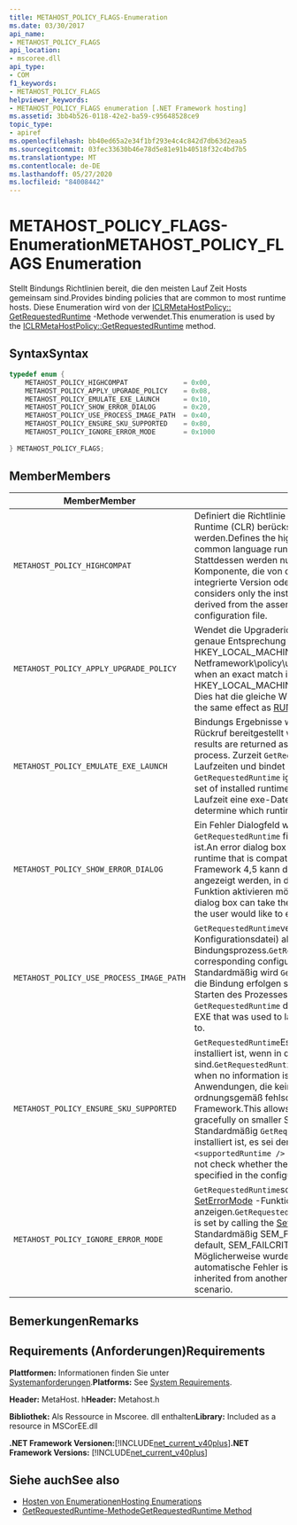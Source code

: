 ```yaml
---
title: METAHOST_POLICY_FLAGS-Enumeration
ms.date: 03/30/2017
api_name:
- METAHOST_POLICY_FLAGS
api_location:
- mscoree.dll
api_type:
- COM
f1_keywords:
- METAHOST_POLICY_FLAGS
helpviewer_keywords:
- METAHOST_POLICY_FLAGS enumeration [.NET Framework hosting]
ms.assetid: 3bb4b526-0118-42e2-ba59-c95648528ce9
topic_type:
- apiref
ms.openlocfilehash: bb40ed65a2e34f1bf293e4c4c842d7db63d2eaa5
ms.sourcegitcommit: 03fec33630b46e78d5e81e91b40518f32c4bd7b5
ms.translationtype: MT
ms.contentlocale: de-DE
ms.lasthandoff: 05/27/2020
ms.locfileid: "84008442"
---
```

# <a name="metahost_policy_flags-enumeration"></a><span data-ttu-id="beba0-102">METAHOST_POLICY_FLAGS-Enumeration</span><span class="sxs-lookup"><span data-stu-id="beba0-102">METAHOST_POLICY_FLAGS Enumeration</span></span>
<span data-ttu-id="beba0-103">Stellt Bindungs Richtlinien bereit, die den meisten Lauf Zeit Hosts gemeinsam sind.</span><span class="sxs-lookup"><span data-stu-id="beba0-103">Provides binding policies that are common to most runtime hosts.</span></span> <span data-ttu-id="beba0-104">Diese Enumeration wird von der [ICLRMetaHostPolicy:: GetRequestedRuntime](iclrmetahostpolicy-getrequestedruntime-method.md) -Methode verwendet.</span><span class="sxs-lookup"><span data-stu-id="beba0-104">This enumeration is used by the [ICLRMetaHostPolicy::GetRequestedRuntime](iclrmetahostpolicy-getrequestedruntime-method.md) method.</span></span>  
  
## <a name="syntax"></a><span data-ttu-id="beba0-105">Syntax</span><span class="sxs-lookup"><span data-stu-id="beba0-105">Syntax</span></span>  
  
```cpp  
typedef enum {  
    METAHOST_POLICY_HIGHCOMPAT              = 0x00,  
    METAHOST_POLICY_APPLY_UPGRADE_POLICY    = 0x08,  
    METAHOST_POLICY_EMULATE_EXE_LAUNCH      = 0x10,  
    METAHOST_POLICY_SHOW_ERROR_DIALOG       = 0x20,  
    METAHOST_POLICY_USE_PROCESS_IMAGE_PATH  = 0x40,  
    METAHOST_POLICY_ENSURE_SKU_SUPPORTED    = 0x80,  
    METAHOST_POLICY_IGNORE_ERROR_MODE       = 0x1000  
  
} METAHOST_POLICY_FLAGS;  
```  
  
## <a name="members"></a><span data-ttu-id="beba0-106">Member</span><span class="sxs-lookup"><span data-stu-id="beba0-106">Members</span></span>  
  
|<span data-ttu-id="beba0-107">Member</span><span class="sxs-lookup"><span data-stu-id="beba0-107">Member</span></span>|<span data-ttu-id="beba0-108">Beschreibung</span><span class="sxs-lookup"><span data-stu-id="beba0-108">Description</span></span>|  
|------------|-----------------|  
|`METAHOST_POLICY_HIGHCOMPAT`|<span data-ttu-id="beba0-109">Definiert die Richtlinie für hohe Kompatibilität, bei der keine Common Language Runtime (CLR) berücksichtigt werden, die in den aktuellen Prozess geladen werden.</span><span class="sxs-lookup"><span data-stu-id="beba0-109">Defines the high-compatibility policy, which does not consider any common language runtime (CLR) that is loaded into the current process.</span></span> <span data-ttu-id="beba0-110">Stattdessen werden nur die installierten clrs und die Einstellungen der Komponente, die von der Assemblydatei selbst abgeleitet sind, die deklarierte integrierte Version oder die Konfigurationsdatei berücksichtigt.</span><span class="sxs-lookup"><span data-stu-id="beba0-110">Instead, it considers only the installed CLRs and the preferences of the component, as derived from the assembly file itself, the declared built-against version, or the configuration file.</span></span>|  
|`METAHOST_POLICY_APPLY_UPGRADE_POLICY`|<span data-ttu-id="beba0-111">Wendet die Upgraderichtlinie auf das Versions Bindungs Ergebnis an, wenn keine genaue Entsprechung gefunden wurde, basierend auf dem Inhalt von HKEY_LOCAL_MACHINE \Software\Microsoft \\ . Netframework\policy\upgrades.</span><span class="sxs-lookup"><span data-stu-id="beba0-111">Applies upgrade policy to the version bind result when an exact match is not found, based on the contents of HKEY_LOCAL_MACHINE\SOFTWARE\Microsoft\\.NETFramework\Policy\Upgrades.</span></span> <span data-ttu-id="beba0-112">Dies hat die gleiche Wirkung wie [RUNTIME_INFO_UPGRADE_VERSION](runtime-info-flags-enumeration.md).</span><span class="sxs-lookup"><span data-stu-id="beba0-112">This has the same effect as [RUNTIME_INFO_UPGRADE_VERSION](runtime-info-flags-enumeration.md).</span></span>|  
|`METAHOST_POLICY_EMULATE_EXE_LAUNCH`|<span data-ttu-id="beba0-113">Bindungs Ergebnisse werden zurückgegeben, als ob das Bild, das für den-Rückruf bereitgestellt wird, in einem neuen Prozess gestartet wurde.</span><span class="sxs-lookup"><span data-stu-id="beba0-113">Binding results are returned as if the image provided to the call were launched in a new process.</span></span> <span data-ttu-id="beba0-114">Zurzeit `GetRequestedRuntime` ignoriert den Satz von Lade baren Laufzeiten und bindet an den Satz installierter Laufzeiten.</span><span class="sxs-lookup"><span data-stu-id="beba0-114">Currently, `GetRequestedRuntime` ignores the set of loadable runtimes and binds against the set of installed runtimes.</span></span> <span data-ttu-id="beba0-115">Mit diesem Flag kann ein Host ermitteln, an welche Laufzeit eine exe-Datei beim Start gebunden wird.</span><span class="sxs-lookup"><span data-stu-id="beba0-115">This flag allows a host to determine which runtime an EXE will bind to when it is launched.</span></span>|  
|`METAHOST_POLICY_SHOW_ERROR_DIALOG`|<span data-ttu-id="beba0-116">Ein Fehler Dialogfeld wird angezeigt, wenn keine Laufzeitumgebung `GetRequestedRuntime` finden kann, die mit den Eingabe Parametern kompatibel ist.</span><span class="sxs-lookup"><span data-stu-id="beba0-116">An error dialog box is displayed if `GetRequestedRuntime` is unable to find a runtime that is compatible with the input parameters.</span></span> <span data-ttu-id="beba0-117">Beginnend mit dem .NET Framework 4,5 kann dieses Dialogfeld "Fehler" in Form eines Windows-Features angezeigt werden, in dem Sie gefragt werden, ob der Benutzer die entsprechende Funktion aktivieren möchte.</span><span class="sxs-lookup"><span data-stu-id="beba0-117">Beginning with the .NET Framework 4.5, this error dialog box can take the form of a Windows feature dialog box that asks whether the user would like to enable the appropriate feature.</span></span>|  
|`METAHOST_POLICY_USE_PROCESS_IMAGE_PATH`|<span data-ttu-id="beba0-118">`GetRequestedRuntime`verwendet das Prozess Image (und jede zugehörige Konfigurationsdatei) als zusätzliche Eingabe für den Bindungsprozess.</span><span class="sxs-lookup"><span data-stu-id="beba0-118">`GetRequestedRuntime` uses the process image (and any corresponding configuration file) as additional input to the binding process.</span></span> <span data-ttu-id="beba0-119">Standardmäßig wird `GetRequestedRuntime` bei der Bestimmung der Laufzeit, an die die Bindung erfolgen soll, nicht auf den Prozess Image Pfad (in der Regel die zum Starten des Prozesses verwendete exe-Datei) zurückgegriffen.</span><span class="sxs-lookup"><span data-stu-id="beba0-119">By default, `GetRequestedRuntime` does not fall back to the process image path (typically, the EXE that was used to launch the process) when determining the runtime to bind to.</span></span>|  
|`METAHOST_POLICY_ENSURE_SKU_SUPPORTED`|<span data-ttu-id="beba0-120">`GetRequestedRuntime`Es muss überprüft werden, ob die entsprechende SKU installiert ist, wenn in der Konfigurationsdatei keine Informationen verfügbar sind.</span><span class="sxs-lookup"><span data-stu-id="beba0-120">`GetRequestedRuntime` must check whether the appropriate SKU is installed when no information is available in the configuration file.</span></span> <span data-ttu-id="beba0-121">Dadurch können Anwendungen, die keine Konfigurationsdateien aufweisen, auf kleineren SKUs ordnungsgemäß fehlschlagen als die Standardinstallation der .NET Framework.</span><span class="sxs-lookup"><span data-stu-id="beba0-121">This allows applications that do not have configuration files to fail gracefully on smaller SKUs than the default installation of the .NET Framework.</span></span> <span data-ttu-id="beba0-122">Standardmäßig `GetRequestedRuntime` überprüft nicht, ob die entsprechende SKU installiert ist, es sei denn, das SKU-Attribut ist im Konfigurationsdatei `<supportedRuntime />` Element angegeben.</span><span class="sxs-lookup"><span data-stu-id="beba0-122">By default, `GetRequestedRuntime` does not check whether the appropriate SKU is installed unless the SKU attribute is specified in the configuration file `<supportedRuntime />` element.</span></span>|  
|`METAHOST_POLICY_IGNORE_ERROR_MODE`|<span data-ttu-id="beba0-123">`GetRequestedRuntime`sollte SEM_FAILCRITICALERRORS (das durch Aufrufen der [SetErrorMode](/windows/win32/api/errhandlingapi/nf-errhandlingapi-seterrormode) -Funktion festgelegt wird) ignorieren und das Fehler Dialogfeld anzeigen.</span><span class="sxs-lookup"><span data-stu-id="beba0-123">`GetRequestedRuntime` should ignore SEM_FAILCRITICALERRORS (which is set by calling the [SetErrorMode](/windows/win32/api/errhandlingapi/nf-errhandlingapi-seterrormode) function), and show the error dialog box.</span></span> <span data-ttu-id="beba0-124">Standardmäßig SEM_FAILCRITICALERRORS unterdrückt das Fehler Dialogfeld.</span><span class="sxs-lookup"><span data-stu-id="beba0-124">By default, SEM_FAILCRITICALERRORS suppresses the error dialog box.</span></span> <span data-ttu-id="beba0-125">Möglicherweise wurde sie von einem anderen Prozess geerbt, und der automatische Fehler ist in Ihrem Szenario nicht erwünscht.</span><span class="sxs-lookup"><span data-stu-id="beba0-125">It may have been inherited from another process, and the silent error may be undesirable in your scenario.</span></span>|  
  
## <a name="remarks"></a><span data-ttu-id="beba0-126">Bemerkungen</span><span class="sxs-lookup"><span data-stu-id="beba0-126">Remarks</span></span>  
  
## <a name="requirements"></a><span data-ttu-id="beba0-127">Requirements (Anforderungen)</span><span class="sxs-lookup"><span data-stu-id="beba0-127">Requirements</span></span>  
 <span data-ttu-id="beba0-128">**Plattformen:** Informationen finden Sie unter [Systemanforderungen](../../get-started/system-requirements.md).</span><span class="sxs-lookup"><span data-stu-id="beba0-128">**Platforms:** See [System Requirements](../../get-started/system-requirements.md).</span></span>  
  
 <span data-ttu-id="beba0-129">**Header:** MetaHost. h</span><span class="sxs-lookup"><span data-stu-id="beba0-129">**Header:** Metahost.h</span></span>  
  
 <span data-ttu-id="beba0-130">**Bibliothek:** Als Ressource in Mscoree. dll enthalten</span><span class="sxs-lookup"><span data-stu-id="beba0-130">**Library:** Included as a resource in MSCorEE.dll</span></span>  
  
 <span data-ttu-id="beba0-131">**.NET Framework Versionen:**[!INCLUDE[net_current_v40plus](../../../../includes/net-current-v40plus-md.md)]</span><span class="sxs-lookup"><span data-stu-id="beba0-131">**.NET Framework Versions:** [!INCLUDE[net_current_v40plus](../../../../includes/net-current-v40plus-md.md)]</span></span>  
  
## <a name="see-also"></a><span data-ttu-id="beba0-132">Siehe auch</span><span class="sxs-lookup"><span data-stu-id="beba0-132">See also</span></span>

- [<span data-ttu-id="beba0-133">Hosten von Enumerationen</span><span class="sxs-lookup"><span data-stu-id="beba0-133">Hosting Enumerations</span></span>](hosting-enumerations.md)
- [<span data-ttu-id="beba0-134">GetRequestedRuntime-Methode</span><span class="sxs-lookup"><span data-stu-id="beba0-134">GetRequestedRuntime Method</span></span>](iclrmetahostpolicy-getrequestedruntime-method.md)

